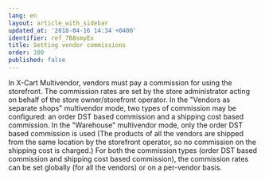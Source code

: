 ```yaml
---
lang: en
layout: article_with_sidebar
updated_at: '2018-04-16 14:34 +0400'
identifier: ref_7B8smyEx
title: Setting vendor commissions
order: 100
published: false
---
```

In X-Cart Multivendor, vendors must pay a commission for using the storefront. The commission rates are set by the store administrator acting on behalf of the store owner/storefront operator. In the "Vendors as separate shops" multivendor mode, two types of commission may be configured: an order DST based commission and a shipping cost based commission. In the "Warehouse" multivendor mode, only the order DST based commission is used (The products of all the vendors are shipped from the same location by the storefront operator, so no commission on the shipping cost is charged.) For both the commission types (order DST based commission and shipping cost based commission), the commission rates can be set globally (for all the vendors) or on a per-vendor basis.